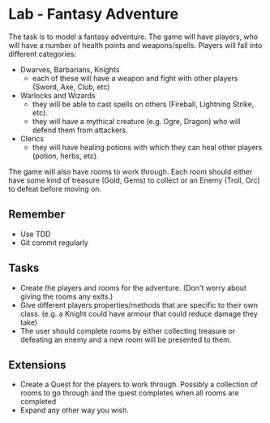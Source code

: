 # Lab - Fantasy Adventure

The task is to model a fantasy adventure. The game will have players, who will have a number of health points and weapons/spells. Players will fall into different categories:

* Dwarves, Barbarians, Knights
	* each of these will have a weapon and fight with other players (Sword, Axe, Club, etc)
* Warlocks and Wizards
	* they will be able to cast spells on others (Fireball, Lightning Strike, etc).
	* they will have a mythical creature (e.g. Ogre, Dragon) who will defend them from attackers.
* Clerics
	* they will have healing potions with which they can heal other players (potion, herbs, etc).

The game will also have rooms to work through. Each room should either have some kind of treasure (Gold, Gems) to collect or an Enemy (Troll, Orc) to defeat before moving on.

## Remember
 * Use TDD
 * Git commit regularly

## Tasks

* Create the players and rooms for the adventure. (Don't worry about giving the rooms any exits.)
* Give different players properties/methods that are specific to their own class. (e.g. a Knight could have armour that could reduce damage they take)
* The user should complete rooms by either collecting treasure or defeating an enemy and a new room will be presented to them.  

## Extensions

* Create a Quest for the players to work through. Possibly a collection of rooms to go through and the quest completes when all rooms are completed
* Expand any other way you wish.
